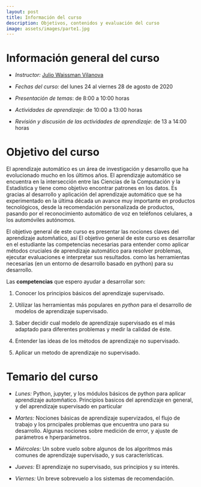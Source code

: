 ```yaml
---
layout: post
title: Información del curso
description: Objetivos, contenidos y evaluación del curso
image: assets/images/parte1.jpg
---
```


# Información general del curso

- *Instructor:* [Julio Waissman
  Vilanova](http://mat.uson.mx/~juliowaissman/)

- *Fechas del curso:* del lunes 24 al viernes 28 de agosto de 2020 

- *Presentación de temas*: de 8:00 a 10:00 horas

- *Actividades de aprendizaje*: de 10:00 a 13:00 horas

- *Revisión y discusión de las actividades de aprendizaje*: de 13 a 14:00 horas

# Objetivo del curso

El aprendizaje automático es un área de investigación y desarrollo que ha evolucionado mucho en los últimos años. El aprendizaje automático se encuentra en la intersección entre las Ciencias de la Computación y la Estadística y tiene como objetivo encontrar patrones en los datos. Es gracias al desarrollo y aplicación del aprendizaje automático que se ha experimentado en la última década un avance muy importante en productos tecnológicos, desde la recomendación personalizada de productos, pasando por el reconocimiento automático de voz en teléfonos celulares, a los automóviles autónomos. 

El objetivo general de este curso es presentar las nociones claves del aprendizaje automñatico, así
El objetivo general de este curso es desarrollar en el estudiante las competencias necesarias para entender como aplicar métodos cruciales de aprendizaje automático para resolver problemas, ejecutar evaluaciones e interpretar sus resultados. como las herramientas necesarias (en un entorno de desarrollo basado en python) para su desarrollo. 

Las **competencias** que espero ayudar a desarrollar son:

1. Conocer los principios básicos del aprendizaje supervisado.

2. Utilizar las herramientas más populares en *python* para el desarrollo de modelos de aprendizaje supervisado.

3. Saber decidir cual modelo de aprendizaje supervisado es el más adaptado para diferentes problemas y medir la calidad de éste.

4. Entender las ideas de los métodos de aprendizaje no supervisado.

5. Aplicar un metodo de aprendizaje no supervisado.


# Temario del curso

- *Lunes:* Python, jupyter, y los módulos básicos de python para aplicar aprendizaje automñatico. Principios basicos del aprendizaje en general, y del aprendizaje supervisado en particular

- *Martes:* Nociones básicas de aprendizaje supervizados, el flujo de trabajo y los prncipales problemas que encuentra uno para su desarrollo. Algunas nociones sobre medición de error, y ajuste de parámetros e hperparámetros.

- *Miércoles:* Un sobre vuelo sobre algunos de los algoritmos más comunes de aprendizaje supervisado, y sus características.

- *Jueves:* El aprendizaje no supervisado, sus principios y su interés.

- *Viernes:* Un breve sobrevuelo a los sistemas de recomendación. 

